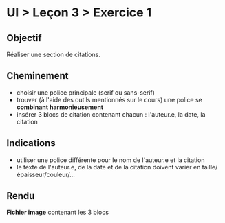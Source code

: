 # UI > Leçon 3 > Exercice 1

## Objectif
Réaliser une section de citations.

## Cheminement
- choisir une police principale (serif ou sans-serif)
- trouver (à l'aide des outils mentionnés sur le cours) une police se **combinant harmonieusement**
- insérer 3 blocs de citation contenant chacun : l'auteur.e, la date, la citation 

## Indications
- utiliser une police différente pour le nom de l'auteur.e et la citation
- le texte de l'auteur.e, de la date et de la citation doivent varier en taille/épaisseur/couleur/...

## Rendu 
**Fichier image** contenant les 3 blocs
